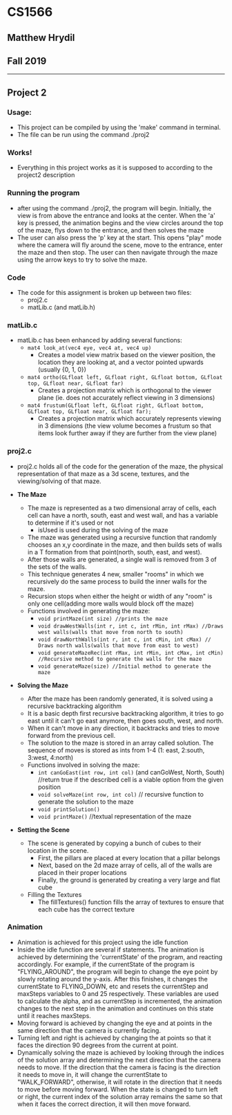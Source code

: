 # CS1566
## Matthew Hrydil
## Fall 2019

***

## Project 2

### Usage:

- This project can be compiled by using the 'make' command in terminal.
- The file can be run using the command ./proj2

### Works!

- Everything in this project works as it is supposed to according to the project2 description

### Running the program

- after using the command ./proj2, the program will begin. Initially, the view is from above the entrance and looks at the center. When the 'a' key is pressed, the animation begins and the view circles around the top of the maze, flys down to the entrance, and then solves the maze
- The user can also press the 'p' key at the start. This opens "play" mode where the camera will fly around the scene, move to the entrance, enter the maze and then stop. The user can then navigate through the maze using the arrow keys to try to solve the maze.

### Code

- The code for this assignment is broken up between two files:
	- proj2.c
	- matLib.c (and matLib.h)

### matLib.c

- matLib.c has been enhanced by adding several functions:
	- `mat4 look_at(vec4 eye, vec4 at, vec4 up)`
		- Creates a model view matrix based on the viewer position, the location they are looking at, and a vector pointed upwards (usually {0, 1, 0})
	- `mat4 ortho(GLfloat left, GLfloat right, GLfloat bottom, GLfloat top, GLfloat near, GLfloat far)`
		- Creates a projection matrix which is orthogonal to the viewer plane (ie. does not accurately reflect viewing in 3 dimensions)
	- `mat4 frustum(GLfloat left, GLfloat right, GLfloat bottom, GLfloat top, GLfloat near, GLfloat far);`
		- Creates a projection matrix which accurately represents viewing in 3 dimensions (the view volume becomes a frustum so that items look further away if they are further from the view plane)

### proj2.c

- proj2.c holds all of the code for the generation of the maze, the physical representation of that maze as a 3d scene, textures, and the viewing/solving of that maze.

- **The Maze**
	- The maze is represented as a two dimensional array of cells, each cell can have a north, south, east and west wall, and has a variable to determine if it's used or not
		- isUsed is used during the solving of the maze
	- The maze was generated using a recursive function that randomly chooses an x,y coordinate in the maze, and then builds sets of walls in a T formation from that point(north, south, east, and west).
	- After those walls are generated, a single wall is removed from 3 of the sets of the walls.
	- This technique generates 4 new, smaller "rooms" in which we recursively do the same process to build the inner walls for the maze.
	- Recursion stops when either the height or width of any "room" is only one cell(adding more walls would block off the maze)
	- Functions involved in generating the maze:
		- `void printMaze(int size) //prints the maze`
		- `void drawWestWalls(int r, int c, int rMin, int rMax) //Draws west walls(walls that move from north to south)`
		- `void drawNorthWalls(int r, int c, int cMin, int cMax) // Draws north walls(walls that move from east to west)`
		- `void generateMazeRec(int rMax, int rMin, int cMax, int cMin) //Recursive method to generate the walls for the maze`
		- `void generateMaze(size) //Initial method to generate the maze`
- **Solving the Maze**
	- After the maze has been randomly generated, it is solved using a recursive backtracking algorithm
	- It is a basic depth first recursive backtracking algorithm, it tries to go east until it can't go east anymore, then goes south, west, and north.
	- When it can't move in any direction, it backtracks and tries to move forward from the previous cell.
	- The solution to the maze is stored in an array called solution. The sequence of moves is stored as ints from 1-4 (1: east, 2:south, 3:west, 4:north)
	- Functions involved in solving the maze:
		- `int canGoEast(int row, int col)` (and canGoWest, North, South) //return true if the described cell is a viable option from the given position
		- `void solveMaze(int row, int col)` // recursive function to generate the solution to the maze
		- `void printSolution()`
		- `void printMaze()` //textual representation of the maze
- **Setting the Scene**
	- The scene is generated by copying a bunch of cubes to their location in the scene.
		- First, the pillars are placed at every location that a pillar belongs
		- Next, based on the 2d maze array of cells, all of the walls are placed in their proper locations
		- Finally, the ground is generated by creating a very large and flat cube
	- Filling the Textures
		- The fillTextures() function fills the array of textures to ensure that each cube has the correct texture

### Animation

- Animation is achieved for this project using the idle function
- Inside the idle function are several if statements. The animation is achieved by determining the 'currentState' of the program, and reacting accordingly. For example, if the currentState of the program is "FLYING_AROUND", the program will begin to change the eye point by slowly rotating around the y-axis. After this finishes, it changes the currentState to FLYING_DOWN, etc and resets the currentStep and maxSteps variables to 0 and 25 respectively. These variables are used to calculate the alpha, and as currentStep is incremented, the animation changes to the next step in the animation and continues on this state until it reaches maxSteps.
- Moving forward is achieved by changing the eye and at points in the same direction that the camera is currently facing.
- Turning left and right is achieved by changing the at points so that it faces the direction 90 degrees from the current at point.
- Dynamically solving the maze is achieved by looking through the indices of the solution array and determining the next direction that the camera needs to move. If the direction that the camera is facing is the direction it needs to move in, it will change the currentState to "WALK_FORWARD", otherwise, it will rotate in the direction that it needs to move before moving forward. When the state is changed to turn left or right, the current index of the solution array remains the same so that when it faces the correct direction, it will then move forward.